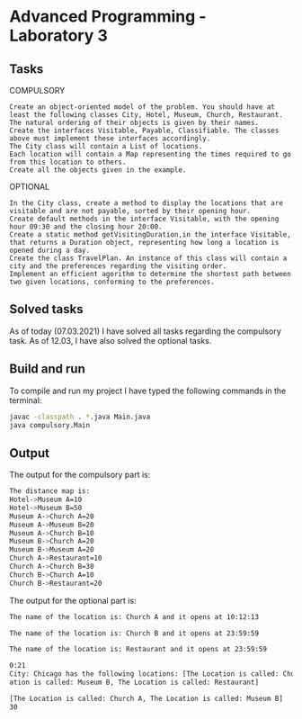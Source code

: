 # Advanced Programming - Laboratory 3

## Tasks

COMPULSORY
```text
Create an object-oriented model of the problem. You should have at least the following classes City, Hotel, Museum, Church, Restaurant. The natural ordering of their objects is given by their names.
Create the interfaces Visitable, Payable, Classifiable. The classes above must implement these interfaces accordingly.
The City class will contain a List of locations.
Each location will contain a Map representing the times required to go from this location to others.
Create all the objects given in the example.
```
OPTIONAL
```text
In the City class, create a method to display the locations that are visitable and are not payable, sorted by their opening hour.
Create default methods in the interface Visitable, with the opening hour 09:30 and the closing hour 20:00.
Create a static method getVisitingDuration,in the interface Visitable, that returns a Duration object, representing how long a location is opened during a day.
Create the class TravelPlan. An instance of this class will contain a city and the preferences regarding the visiting order.
Implement an efficient agorithm to determine the shortest path between two given locations, conforming to the preferences.
```

## Solved tasks

As of today (07.03.2021) I have solved all tasks regarding the compulsory task.
As of 12.03, I have also solved the optional tasks.
## Build and run

To compile and run my project I have typed the following commands in the terminal:
```bash
javac -classpath . *.java Main.java
java compulsory.Main
```

## Output

The output for the compulsory part is:
```bash
The distance map is:
Hotel->Museum A=10
Hotel->Museum B=50
Museum A->Church A=20
Museum A->Museum B=20
Museum A->Church B=10
Museum B->Church A=20
Museum B->Museum A=20
Church A->Restaurant=10
Church A->Church B=30
Church B->Church A=10
Church B->Restaurant=20


```
The output for the optional part is:
```bash
The name of the location is: Church A and it opens at 10:12:13

The name of the location is: Church B and it opens at 23:59:59

The name of the location is: Restaurant and it opens at 23:59:59

0:21
City: Chicago has the following locations: [The Location is called: Church A, The Location is called: Church B, The Location is called: Hotel, The Location is called: Museum A, The Loc
ation is called: Museum B, The Location is called: Restaurant]

[The Location is called: Church A, The Location is called: Museum B]
30
```